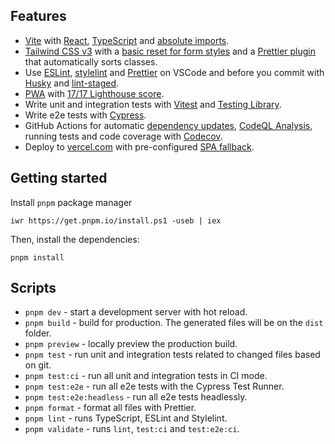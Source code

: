 ## Features

-   [Vite](https://vitejs.dev) with [React](https://reactjs.org),
    [TypeScript](https://www.typescriptlang.org) and
    [absolute imports](https://github.com/aleclarson/vite-tsconfig-paths).
-   [Tailwind CSS v3](https://tailwindcss.com) with a
    [basic reset for form styles](https://github.com/tailwindlabs/tailwindcss-forms)
    and a
    [Prettier plugin](https://github.com/tailwindlabs/prettier-plugin-tailwindcss)
    that automatically sorts classes.
-   Use [ESLint](https://eslint.org), [stylelint](https://stylelint.io) and
    [Prettier](https://prettier.io) on VSCode and before you commit with
    [Husky](https://github.com/typicode/husky) and
    [lint-staged](https://github.com/okonet/lint-staged).
-   [PWA](https://github.com/antfu/vite-plugin-pwa) with
    [17/17 Lighthouse score](https://web.dev/pwa-checklist/).
-   Write unit and integration tests with [Vitest](https://vitest.dev/) and
    [Testing Library](https://testing-library.com/).
-   Write e2e tests with [Cypress](https://www.cypress.io).
-   GitHub Actions for automatic [dependency updates](https://renovatebot.com/),
    [CodeQL Analysis](https://securitylab.github.com/tools/codeql), running
    tests and code coverage with [Codecov](https://about.codecov.io/).
-   Deploy to [vercel.com](https://vercel.com/) with pre-configured
    [SPA fallback](https://vercel.com/docs/configuration#routes/advanced/spa-fallback).

## Getting started

Install `pnpm` package manager

```
iwr https://get.pnpm.io/install.ps1 -useb | iex
```

Then, install the dependencies:

```
pnpm install
```

## Scripts

-   `pnpm dev` - start a development server with hot reload.
-   `pnpm build` - build for production. The generated files will be on the
    `dist` folder.
-   `pnpm preview` - locally preview the production build.
-   `pnpm test` - run unit and integration tests related to changed files based
    on git.
-   `pnpm test:ci` - run all unit and integration tests in CI mode.
-   `pnpm test:e2e` - run all e2e tests with the Cypress Test Runner.
-   `pnpm test:e2e:headless` - run all e2e tests headlessly.
-   `pnpm format` - format all files with Prettier.
-   `pnpm lint` - runs TypeScript, ESLint and Stylelint.
-   `pnpm validate` - runs `lint`, `test:ci` and `test:e2e:ci`.
